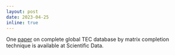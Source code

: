 ```yaml
---
layout: post
date: 2023-04-25
inline: true
---
```


One [paper](https://www.nature.com/articles/s41597-023-02138-7) on complete global TEC database by matrix completion technique is available at Scientific Data.
